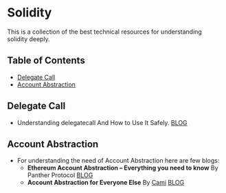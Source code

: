 # Solidity

This is a collection of the best technical resources for understanding solidity deeply.

## Table of Contents

- [Delegate Call](#delegate-call)
- [Account Abstraction](#account-abstraction)

## Delegate Call

- Understanding delegatecall And How to Use It Safely. [BLOG](https://eip2535diamonds.substack.com/p/understanding-delegatecall-and-how)

## Account Abstraction

- For understanding the need of Account Abstraction here are few blogs:
  - **Ethereum Account Abstraction – Everything you need to know** By Panther Protocol [BLOG](https://blog.pantherprotocol.io/ethereum-account-abstraction-everything-you-need-to-know/)
  - **Account Abstraction for Everyone Else** By [Cami](https://twitter.com/camiinthisthang) [BLOG](https://camiinthisthang.substack.com/p/account-abstraction-for-everyone)
